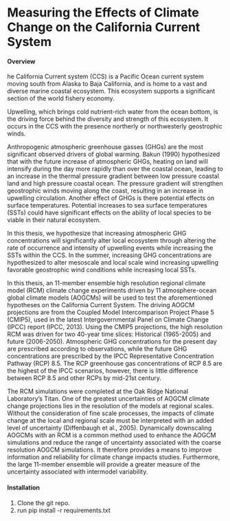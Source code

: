 # Measuring the Effects of Climate Change on the California Current System

#### Overview
he California Current system (CCS) is a Pacific Ocean current system moving south from Alaska to Baja California, and is home to a vast and diverse marine coastal ecosystem. This ecosystem supports a significant section of the world fishery economy.

Upwelling, which brings cold nutrient-rich water from the ocean bottom, is the driving force behind the diversity and strength of this ecosystem. It occurs in the CCS with the presence northerly or northwesterly geostrophic winds.  

Anthropogenic atmospheric greenhouse gasses (GHGs) are the most significant observed drivers of global warming. Bakun (1990) hypothesized that with the future increase of atmospheric GHGs, heating on land will intensify during the day more rapidly than over the coastal ocean, leading to an increase in the thermal pressure gradient between low pressure coastal land and high pressure coastal ocean. The pressure gradient will strengthen geostrophic winds moving along the coast, resulting in an increase in upwelling circulation.
Another effect of GHGs is there potential effects on surface temperatures. Potential increases to sea surface temperatures (SSTs) could have significant effects on the ability of local species to be viable in their natural ecosystem.

In this thesis, we hypothesize that increasing atmospheric GHG concentrations will significantly alter local ecosystem through altering the rate of occurrence and intensity of upwelling events while increasing the SSTs within the CCS. In the summer, increasing GHG concentrations are hypothesized to alter mesoscale and local scale wind increasing upwelling favorable geostrophic wind conditions while increasing local SSTs. 

In this thesis, an 11-member ensemble high resolution regional climate model (RCM) climate change experiments driven by 11 atmosphere-ocean global climate models (AOGCMs) will be used to test the aforementioned hypotheses on the California Current System. The driving AOGCM projections are from the Coupled Model Intercomparison Project Phase 5 (CMIP5), used in the latest Intergovernmental Panel on Climate Change (IPCC) report (IPCC, 2013). Using the CMIP5 projections, the high resolution RCM was driven for two 40-year time slices:  Historical (1965-2005) and future (2006-2050). Atmospheric GHG concentrations for the present day are prescribed according to observations, while the future GHG concentrations are prescribed by the IPCC Representative Concentration Pathway (RCP) 8.5. The RCP greenhouse gas concentrations of RCP 8.5 are the highest of the IPCC scenarios, however, there is little difference between RCP 8.5 and other RCPs by mid-21st century.

The RCM simulations were completed at the Oak Ridge National Laboratory’s Titan. One of the greatest uncertainties of AOGCM climate change projections lies in the resolution of the models at regional scales. Without the consideration of fine scale processes, the impacts of climate change at the local and regional scale must be interpreted with an added level of uncertainty (Diffenbaugh et al., 2005). Dynamically downscaling AOGCMs with an RCM is a common method used to enhance the AOGCM simulations and reduce the range of uncertainty associated with the coarse resolution AOGCM simulations.  It therefore provides a means to improve information and reliability for climate change impacts studies.  Furthermore, the large 11-member ensemble will provide a greater measure of the uncertainty associated with intermodel variability.


#### Installation
1. Clone the git repo.
2. run pip install -r requirements.txt